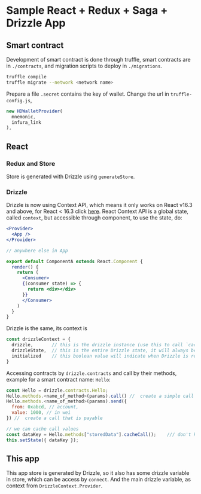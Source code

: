 # Sample React + Redux + Saga + Drizzle App

## Smart contract

Development of smart contract is done through truffle, smart contracts are in `./contracts`, and migration scripts to deploy in `./migrations`.

```bash
truffle compile
truffle migrate --network <network name>
```

Prepare a file `.secret` contains the key of wallet. Change the url in `truffle-config.js`,
```js
new HDWalletProvider(
  mnemonic,
  infura_link
),
```

## React


### Redux and Store

Store is generated with Drizzle using `generateStore`.

### Drizzle

Drizzle is now using Context API, which means it only works on React v16.3 and above, for React < 16.3 click [here](https://github.com/trufflesuite/drizzle-react#using-the-legacy-api-for-react--v163). React Context API is a global state, called `context`, but accessible through component, to use the state, do:

```jsx
<Provider>
  <App />
</Provider>

// anywhere else in App

export default ComponentA extends React.Component {
  render() {
    return (
      <Consumer>
      {(consumer state) => {
        return <div></div>
      }}
      </Consumer>
    )
  }
}
```

Drizzle is the same, its context is
```js
const drizzleContext = {
  drizzle,       // this is the drizzle instance (use this to call `cacheCall` and `cacheSend`)
  drizzleState,  // this is the entire Drizzle state, it will always be up-to-date
  initialized    // this boolean value will indicate when Drizzle is ready
}
```

Accessing contracts by `drizzle.contracts` and call by their methods, example for a smart contract name: `Hello`:

```js
const Hello = drizzle.contracts.Hello;
Hello.methods.<name_of_method>(params).call() //  create a simple call
Hello.methods.<name_of_method>(params).send({
  from: 0xabcd, // account,
  value: 1000, // in wei
}) //  create a call that is payable

// we can cache call values
const dataKey = Hello.methods["storedData"].cacheCall();    /// don't known
this.setState({ dataKey });
```

## This app

This app store is generated by Drizzle, so it also has some drizzle variable in store, which can be access by `connect`. And the main drizzle variable, as context from `DrizzleContext.Provider`.
